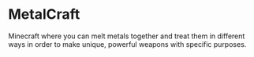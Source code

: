 # MetalCraft
Minecraft where you can melt metals together and treat them in different ways in order to make unique, powerful weapons with specific purposes.

